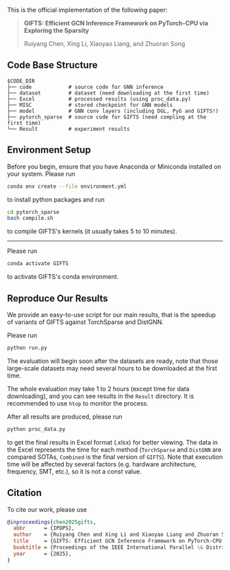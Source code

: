 This is the official implementation of the following paper:

> **GIFTS: Efficient GCN Inference Framework on PyTorch-CPU via Exploring the Sparsity**
>
> Ruiyang Chen, Xing Li, Xiaoyao Liang, and Zhuoran Song

## Code Base Structure

```
$CODE_DIR
├── code            # source code for GNN inference
├── dataset         # dataset (need downloading at the first time)
├── Excel           # processed results (using proc_data.py)
├── MISC            # stored checkpoint for GNN models
├── model           # GNN conv layers (including DGL, PyG and GIFTS!)
├── pytorch_sparse  # source code for GIFTS (need compling at the first time)
└── Result          # experiment results
```

## Environment Setup

Before you begin, ensure that you have Anaconda or Miniconda installed on your system. Please run

```bash
conda env create --file environment.yml
```

to install python packages and run

```bash
cd pytorch_sparse
bash compile.sh
```

to compile GIFTS's kernels (it usually takes 5 to 10 minutes).

---

Please run

```bash
conda activate GIFTS
```

to activate GIFTS's conda environment.

## Reproduce Our Results

We provide an easy-to-use script for our main results, that is the speedup of variants of GIFTS against TorchSparse and DistGNN.

Please run

```bash
python run.py
```

The evaluation will begin soon after the datasets are ready, note that those large-scale datasets may need several hours to be downloaded at the first time.

The whole evaluation may take 1 to 2 hours (except time for data downloading), and you can see results in the `Result` directory. It is recommended to use `htop` to monitor the process.

After all results are produced, please run

```bash
python proc_data.py
```

to get the final results in Excel format (.xlsx) for better viewing. The data in the Excel represents the time for each method (`TorchSparse` and `DistGNN` are compared SOTAs, `Combined` is the final version of `GIFTS`). Note that execution time will be affected by several factors (e.g. hardware architecture, frequency, SMT, etc.), so it is not a const value.

## Citation

To cite our work, please use

```bibtex
@inproceedings{chen2025gifts,
  abbr      = {IPDPS},
  author    = {Ruiyang Chen and Xing Li and Xiaoyao Liang and Zhuoran Song},
  title     = {GIFTS: Efficient GCN Inference Framework on PyTorch-CPU via Exploring the Sparsity},
  booktitle = {Proceedings of the IEEE International Parallel \& Distributed Processing Symposium (IPDPS)},
  year      = {2025},
}
```